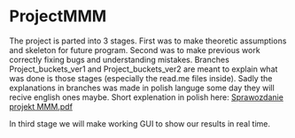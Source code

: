 # ProjectMMM
The project is parted into 3 stages. First was to make theoretic assumptions and skeleton for future program. Second was to make previous work correctly fixing bugs and understanding mistakes. Branches Project_buckets_ver1 and Project_buckets_ver2 are meant to explain what was done is those stages (especially the read.me files inside). Sadly the explanations in branches was made in polish languge some day they will recive english ones maybe. Short explenation in polish here:
[Sprawozdanie projekt MMM.pdf](https://github.com/RadoslawDebinski/ProjectMMM/files/9528607/Sprawozdanie.projekt.MMM.pdf)

In third stage we will make working GUI to show our results in real time.

